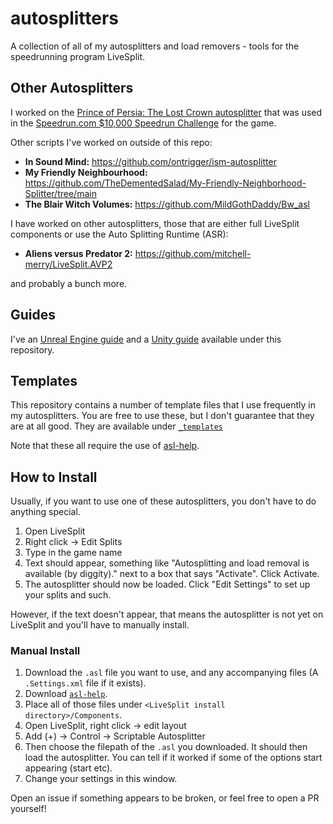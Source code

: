 # autosplitters
A collection of all of my autosplitters and load removers - tools for the speedrunning program LiveSplit.

## Other Autosplitters
I worked on the [Prince of Persia: The Lost Crown autosplitter](https://github.com/LiterallyMetaphorical/LiveSplit.POPTLC) that was used in the [Speedrun.com $10,000 Speedrun Challenge](https://www.speedrun.com/challenges/5e3eoymq-pop_tlc-pit-of-eternal-sands-10-000-speedrun-challenge) for the game.

Other scripts I've worked on outside of this repo:
- **In Sound Mind:** https://github.com/ontrigger/ism-autosplitter
- **My Friendly Neighbourhood:** https://github.com/TheDementedSalad/My-Friendly-Neighborhood-Splitter/tree/main
- **The Blair Witch Volumes:** https://github.com/MildGothDaddy/Bw_asl

I have worked on other autosplitters, those that are either
full LiveSplit components or use the Auto Splitting Runtime (ASR):
- **Aliens versus Predator 2:** https://github.com/mitchell-merry/LiveSplit.AVP2

and probably a bunch more.

## Guides
I've an [Unreal Engine guide](./_docs/unreal.md) and a [Unity guide](./_docs/unity.md) available under this repository.

## Templates
This repository contains a number of template files that I use frequently in my autosplitters.
You are free to use these, but I don't guarantee that they are at all good.
They are available under [`_templates`](./_templates/)

Note that these all require the use of [asl-help](https://github.com/just-ero/asl-help/).

## How to Install
Usually, if you want to use one of these autosplitters, you don't have to do anything special.
1. Open LiveSplit
2. Right click -> Edit Splits
3. Type in the game name
4. Text should appear, something like "Autosplitting and load removal is available (by diggity)."
    next to a box that says "Activate". Click Activate.
5. The autosplitter should now be loaded. Click "Edit Settings" to set up your splits and such.

However, if the text doesn't appear, that means the autosplitter is not yet on LiveSplit and you'll
have to manually install.

### Manual Install
1. Download the `.asl` file you want to use, and any accompanying files (A `.Settings.xml` file if it exists).
2. Download [`asl-help`](https://github.com/just-ero/asl-help/raw/main/lib/asl-help).
3. Place all of those files under `<LiveSplit install directory>/Components`.
4. Open LiveSplit, right click -> edit layout
5. Add (+) -> Control -> Scriptable Autosplitter
6. Then choose the filepath of the `.asl` you downloaded. It should then load the autosplitter. You can tell if it worked if some of the options start appearing (start etc).
7. Change your settings in this window.

Open an issue if something appears to be broken, or feel free to open a PR yourself!